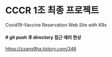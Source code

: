 CCCR 1조 최종 프로젝트
===================
Covid19-Vaccine Reservation Web Site with K8s


















#### # git push 후 directory 접근 에러 현상
https://zzang9ha.tistory.com/346 
